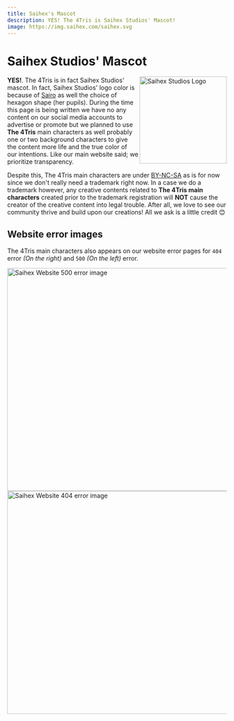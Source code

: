 ```yaml
---
title: Saihex's Mascot
description: YES! The 4Tris is Saihex Studios' Mascot!
image: https://img.saihex.com/saihex.svg
---
```

# Saihex Studios' Mascot
<img alt="Saihex Studios Logo" align="right" width="200" src="https://img.saihex.com/saihex.svg">

**YES!**. The 4Tris is in fact Saihex Studios' mascot. In fact, Saihex Studios' logo color is because of [Sairo](../Characters/Sairo) as well the choice of hexagon shape (her pupils).
During the time this page is being written we have no any content on our social media accounts to advertise or promote but we planned to use **The 4Tris** main characters as well probably one or two background characters to give the content more life and the true color of our intentions. Like our main website said; we prioritize transparency.

Despite this, The 4Tris main characters are under [BY-NC-SA](https://creativecommons.org/licenses/by-nc-sa/4.0/) as is for now since we don't really need a trademark right now. In a case we do a trademark however, any creative contents related to **The 4Tris main characters** created prior to the trademark registration will **NOT** cause the creator of the creative content into legal trouble. After all, we love to see our community thrive and build upon our creations! All we ask is a little credit 😊

## Website error images
The 4Tris main characters also appears on our website error pages for `404` error *(On the right)* and `500` *(On the left)* error.

<img alt="Saihex Website 500 error image" align="left" width="512" src="https://img.saihex.com/webp?src=website_exclusive/error_images/500.png">
<img alt="Saihex Website 404 error image" align="left" width="512" src="https://img.saihex.com/webp?src=website_exclusive/error_images/404.png">